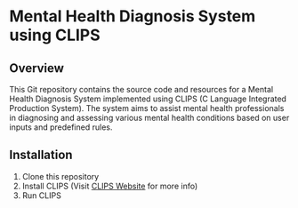 # Mental Health Diagnosis System using CLIPS

## Overview
This Git repository contains the source code and resources for a Mental Health Diagnosis System implemented using CLIPS (C Language Integrated Production System). The system aims to assist mental health professionals in diagnosing and assessing various mental health conditions based on user inputs and predefined rules.

## Installation
1. Clone this repository
2. Install CLIPS (Visit [CLIPS Website](https://www.clipsrules.net/) for more info)
3. Run CLIPS
